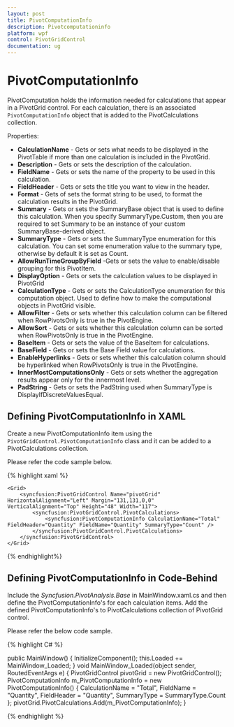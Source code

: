 ```yaml
---
layout: post
title: PivotComputationInfo
description: Pivotcomputationinfo
platform: wpf
control: PivotGridControl
documentation: ug
---
```


# PivotComputationInfo

PivotComputation holds the information needed for calculations that appear in a PivotGrid control. For each calculation, there is an associated `PivotComputationInfo` object that is added to the PivotCalculations collection.

Properties:

* **CalculationName** - Gets or sets what needs to be displayed in the PivotTable if more than one calculation is included in the PivotGrid.
* **Description** - Gets or sets the description of the calculation.
* **FieldName** - Gets or sets the name of the property to be used in this calculation.
* **FieldHeader** - Gets or sets the title you want to view in the header.
* **Format** - Gets of sets the format string to be used, to format the calculation results in the PivotGrid.
* **Summary** - Gets or sets the SummaryBase object that is used to define this calculation. When you specify SummaryType.Custom, then you are required to set Summary to be an instance of your custom SummaryBase-derived object.
* **SummaryType** - Gets or sets the SummaryType enumeration for this calculation. You can set some enumeration value to the summary type, otherwise by default it is set as Count.
* **AllowRunTimeGroupByField** -Gets or sets the value to enable/disable grouping for this PivotItem.
* **DisplayOption** - Gets or sets the calculation values to be displayed in PivotGrid
* **CalculationType** - Gets or sets the CalculationType enumeration for this computation object. Used to define how to make the computational objects in PivotGrid visible.
* **AllowFilter** - Gets or sets whether this calculation column can be filtered when RowPivotsOnly is true in the PivotEngine.
* **AllowSort** - Gets or sets whether this calculation column can be sorted when RowPivotsOnly is true in the PivotEngine.
* **BaseItem** - Gets or sets the value of the BaseItem for calculations.
* **BaseField** - Gets or sets the Base Field value for calculations.
* **EnableHyperlinks** - Gets or sets whether this calculation column should be hyperlinked when RowPivotsOnly is true in the PivotEngine.
* **InnerMostComputationsOnly** - Gets or sets whether the aggregation results appear only for the innermost level.
* **PadString** - Gets or sets the PadString used when SummaryType is DisplayIfDiscreteValuesEqual.

## Defining PivotComputationInfo in XAML

Create a new PivotComputationInfo item using the `PivotGridControl.PivotComputationInfo` class and it can be added to a PivotCalculations collection.

Please refer the code sample below.

{% highlight xaml %}

    <Grid>
        <syncfusion:PivotGridControl Name="pivotGrid" HorizontalAlignment="Left" Margin="131,131,0,0" VerticalAlignment="Top" Height="48" Width="117">
            <syncfusion:PivotGridControl.PivotCalculations>
                <syncfusion:PivotComputationInfo CalculationName="Total" FieldHeader="Quantity" FieldName="Quantity" SummaryType="Count" />
            </syncfusion:PivotGridControl.PivotCalculations>
        </syncfusion:PivotGridControl>
    </Grid>

{% endhighlight%}

## Defining PivotComputationInfo in Code-Behind

Include the *Syncfusion.PivotAnalysis.Base* in MainWindow.xaml.cs and then define the PivotComputationInfo's for each calculation items. Add the defined PivotComputationInfo's to PivotCalculations collection of PivotGrid control.

Please refer the below code sample.

{% highlight C# %}

public MainWindow() {
    InitializeComponent();
    this.Loaded += MainWindow_Loaded;
}
void MainWindow_Loaded(object sender, RoutedEventArgs e) {
    PivotGridControl pivotGrid = new PivotGridControl();
    PivotComputationInfo m_PivotComputationInfo = new PivotComputationInfo() {
        CalculationName = "Total", FieldName = "Quantity", FieldHeader = "Quantity", SummaryType = SummaryType.Count
    };
    pivotGrid.PivotCalculations.Add(m_PivotComputationInfo);
}

{% endhighlight %}